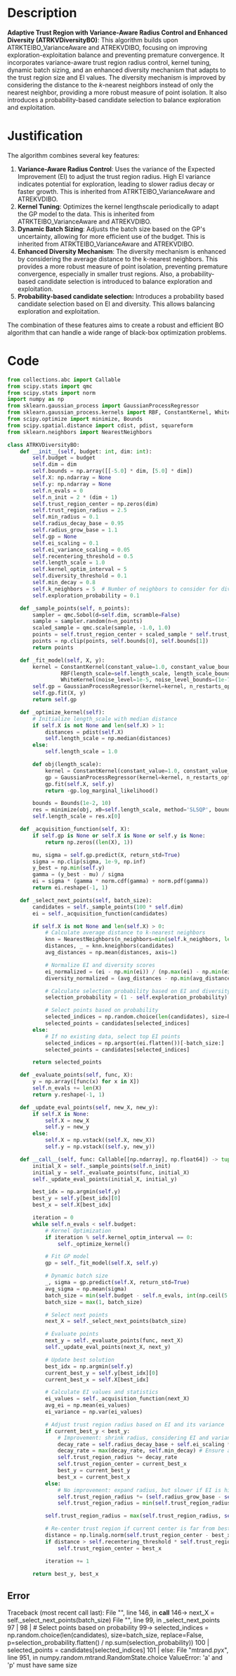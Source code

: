 # Description
**Adaptive Trust Region with Variance-Aware Radius Control and Enhanced Diversity (ATRKVDiversityBO)**: This algorithm builds upon ATRKTEIBO_VarianceAware and ATREKVDIBO, focusing on improving exploration-exploitation balance and preventing premature convergence. It incorporates variance-aware trust region radius control, kernel tuning, dynamic batch sizing, and an enhanced diversity mechanism that adapts to the trust region size and EI values. The diversity mechanism is improved by considering the distance to the *k*-nearest neighbors instead of only the nearest neighbor, providing a more robust measure of point isolation. It also introduces a probability-based candidate selection to balance exploration and exploitation.

# Justification
The algorithm combines several key features:

1.  **Variance-Aware Radius Control**: Uses the variance of the Expected Improvement (EI) to adjust the trust region radius. High EI variance indicates potential for exploration, leading to slower radius decay or faster growth. This is inherited from ATRKTEIBO_VarianceAware and ATREKVDIBO.
2.  **Kernel Tuning**: Optimizes the kernel lengthscale periodically to adapt the GP model to the data. This is inherited from ATRKTEIBO_VarianceAware and ATREKVDIBO.
3.  **Dynamic Batch Sizing**: Adjusts the batch size based on the GP's uncertainty, allowing for more efficient use of the budget. This is inherited from ATRKTEIBO_VarianceAware and ATREKVDIBO.
4.  **Enhanced Diversity Mechanism**: The diversity mechanism is enhanced by considering the average distance to the k-nearest neighbors. This provides a more robust measure of point isolation, preventing premature convergence, especially in smaller trust regions. Also, a probability-based candidate selection is introduced to balance exploration and exploitation.
5.  **Probability-based candidate selection:** Introduces a probability based candidate selection based on EI and diversity. This allows balancing exploration and exploitation.

The combination of these features aims to create a robust and efficient BO algorithm that can handle a wide range of black-box optimization problems.

# Code
```python
from collections.abc import Callable
from scipy.stats import qmc
from scipy.stats import norm
import numpy as np
from sklearn.gaussian_process import GaussianProcessRegressor
from sklearn.gaussian_process.kernels import RBF, ConstantKernel, WhiteKernel
from scipy.optimize import minimize, Bounds
from scipy.spatial.distance import cdist, pdist, squareform
from sklearn.neighbors import NearestNeighbors

class ATRKVDiversityBO:
    def __init__(self, budget: int, dim: int):
        self.budget = budget
        self.dim = dim
        self.bounds = np.array([[-5.0] * dim, [5.0] * dim])
        self.X: np.ndarray = None
        self.y: np.ndarray = None
        self.n_evals = 0
        self.n_init = 2 * (dim + 1)
        self.trust_region_center = np.zeros(dim)
        self.trust_region_radius = 2.5
        self.min_radius = 0.1
        self.radius_decay_base = 0.95
        self.radius_grow_base = 1.1
        self.gp = None
        self.ei_scaling = 0.1
        self.ei_variance_scaling = 0.05
        self.recentering_threshold = 0.5
        self.length_scale = 1.0
        self.kernel_optim_interval = 5
        self.diversity_threshold = 0.1
        self.min_decay = 0.8
        self.k_neighbors = 5  # Number of neighbors to consider for diversity
        self.exploration_probability = 0.1

    def _sample_points(self, n_points):
        sampler = qmc.Sobol(d=self.dim, scramble=False)
        sample = sampler.random(n=n_points)
        scaled_sample = qmc.scale(sample, -1.0, 1.0)
        points = self.trust_region_center + scaled_sample * self.trust_region_radius
        points = np.clip(points, self.bounds[0], self.bounds[1])
        return points

    def _fit_model(self, X, y):
        kernel = ConstantKernel(constant_value=1.0, constant_value_bounds=(1e-3, 1e3)) * \
                 RBF(length_scale=self.length_scale, length_scale_bounds=(1e-3, 1e3)) + \
                 WhiteKernel(noise_level=1e-5, noise_level_bounds=(1e-7, 1e-3))
        self.gp = GaussianProcessRegressor(kernel=kernel, n_restarts_optimizer=5)
        self.gp.fit(X, y)
        return self.gp

    def _optimize_kernel(self):
        # Initialize length_scale with median distance
        if self.X is not None and len(self.X) > 1:
            distances = pdist(self.X)
            self.length_scale = np.median(distances)
        else:
            self.length_scale = 1.0

        def obj(length_scale):
            kernel = ConstantKernel(constant_value=1.0, constant_value_bounds="fixed") * RBF(length_scale=length_scale, length_scale_bounds=(1e-2, 10))
            gp = GaussianProcessRegressor(kernel=kernel, n_restarts_optimizer=0, alpha=1e-5)
            gp.fit(self.X, self.y)
            return -gp.log_marginal_likelihood()

        bounds = Bounds(1e-2, 10)
        res = minimize(obj, x0=self.length_scale, method='SLSQP', bounds=bounds)
        self.length_scale = res.x[0]

    def _acquisition_function(self, X):
        if self.gp is None or self.X is None or self.y is None:
            return np.zeros((len(X), 1))

        mu, sigma = self.gp.predict(X, return_std=True)
        sigma = np.clip(sigma, 1e-9, np.inf)
        y_best = np.min(self.y)
        gamma = (y_best - mu) / sigma
        ei = sigma * (gamma * norm.cdf(gamma) + norm.pdf(gamma))
        return ei.reshape(-1, 1)

    def _select_next_points(self, batch_size):
        candidates = self._sample_points(100 * self.dim)
        ei = self._acquisition_function(candidates)

        if self.X is not None and len(self.X) > 0:
            # Calculate average distance to k-nearest neighbors
            knn = NearestNeighbors(n_neighbors=min(self.k_neighbors, len(self.X))).fit(self.X)
            distances, _ = knn.kneighbors(candidates)
            avg_distances = np.mean(distances, axis=1)

            # Normalize EI and diversity scores
            ei_normalized = (ei - np.min(ei)) / (np.max(ei) - np.min(ei) + 1e-9)
            diversity_normalized = (avg_distances - np.min(avg_distances)) / (np.max(avg_distances) - np.min(avg_distances) + 1e-9)

            # Calculate selection probability based on EI and diversity
            selection_probability = (1 - self.exploration_probability) * ei_normalized + self.exploration_probability * diversity_normalized

            # Select points based on probability
            selected_indices = np.random.choice(len(candidates), size=batch_size, replace=False, p=selection_probability.flatten() / np.sum(selection_probability))
            selected_points = candidates[selected_indices]
        else:
            # If no existing data, select top EI points
            selected_indices = np.argsort(ei.flatten())[-batch_size:]
            selected_points = candidates[selected_indices]

        return selected_points

    def _evaluate_points(self, func, X):
        y = np.array([func(x) for x in X])
        self.n_evals += len(X)
        return y.reshape(-1, 1)

    def _update_eval_points(self, new_X, new_y):
        if self.X is None:
            self.X = new_X
            self.y = new_y
        else:
            self.X = np.vstack((self.X, new_X))
            self.y = np.vstack((self.y, new_y))

    def __call__(self, func: Callable[[np.ndarray], np.float64]) -> tuple[np.float64, np.array]:
        initial_X = self._sample_points(self.n_init)
        initial_y = self._evaluate_points(func, initial_X)
        self._update_eval_points(initial_X, initial_y)

        best_idx = np.argmin(self.y)
        best_y = self.y[best_idx][0]
        best_x = self.X[best_idx]

        iteration = 0
        while self.n_evals < self.budget:
            # Kernel Optimization
            if iteration % self.kernel_optim_interval == 0:
                self._optimize_kernel()

            # Fit GP model
            gp = self._fit_model(self.X, self.y)

            # Dynamic batch size
            _, sigma = gp.predict(self.X, return_std=True)
            avg_sigma = np.mean(sigma)
            batch_size = min(self.budget - self.n_evals, int(np.ceil(5 * (avg_sigma / np.std(self.bounds))))) if np.std(self.bounds) > 0 else min(self.budget - self.n_evals, 5)
            batch_size = max(1, batch_size)

            # Select next points
            next_X = self._select_next_points(batch_size)

            # Evaluate points
            next_y = self._evaluate_points(func, next_X)
            self._update_eval_points(next_X, next_y)

            # Update best solution
            best_idx = np.argmin(self.y)
            current_best_y = self.y[best_idx][0]
            current_best_x = self.X[best_idx]

            # Calculate EI values and statistics
            ei_values = self._acquisition_function(next_X)
            avg_ei = np.mean(ei_values)
            ei_variance = np.var(ei_values)

            # Adjust trust region radius based on EI and its variance
            if current_best_y < best_y:
                # Improvement: shrink radius, considering EI and variance
                decay_rate = self.radius_decay_base + self.ei_scaling * avg_ei - self.ei_variance_scaling * ei_variance
                decay_rate = max(decay_rate, self.min_decay) # Ensure a minimum decay
                self.trust_region_radius *= decay_rate
                self.trust_region_center = current_best_x
                best_y = current_best_y
                best_x = current_best_x
            else:
                # No improvement: expand radius, but slower if EI is high
                self.trust_region_radius *= (self.radius_grow_base - self.ei_scaling * avg_ei + self.ei_variance_scaling * ei_variance)
                self.trust_region_radius = min(self.trust_region_radius, 2.5)  # Limit to initial radius

            self.trust_region_radius = max(self.trust_region_radius, self.min_radius)

            # Re-center trust region if current center is far from best point
            distance = np.linalg.norm(self.trust_region_center - best_x)
            if distance > self.recentering_threshold * self.trust_region_radius:
                self.trust_region_center = best_x

            iteration += 1

        return best_y, best_x
```
## Error
 Traceback (most recent call last):
  File "<ATRKVDiversityBO>", line 146, in __call__
 146->             next_X = self._select_next_points(batch_size)
  File "<ATRKVDiversityBO>", line 99, in _select_next_points
  97 | 
  98 |             # Select points based on probability
  99->             selected_indices = np.random.choice(len(candidates), size=batch_size, replace=False, p=selection_probability.flatten() / np.sum(selection_probability))
 100 |             selected_points = candidates[selected_indices]
 101 |         else:
  File "mtrand.pyx", line 951, in numpy.random.mtrand.RandomState.choice
ValueError: 'a' and 'p' must have same size
